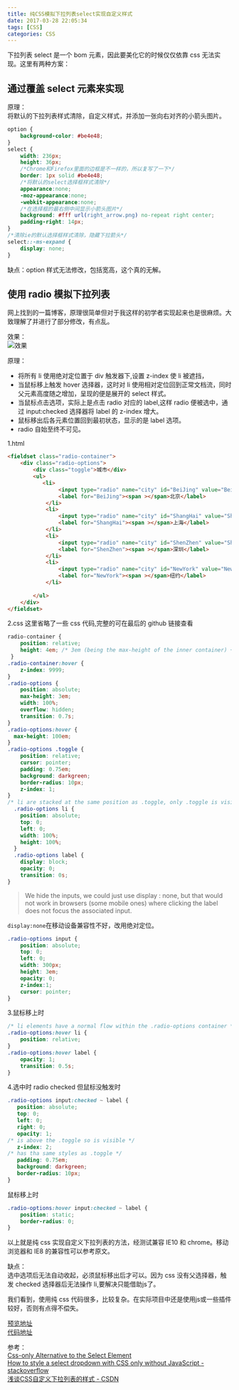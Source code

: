 ```yaml
---
title: 纯CSS模拟下拉列表select实现自定义样式
date: 2017-03-28 22:05:34
tags: [CSS]
categories: CSS
---
```

下拉列表 select 是一个 bom 元素，因此要美化它的时候仅仅依靠 css 无法实现。这里有两种方案：
<!-- more -->  
## 通过覆盖 select 元素来实现  

原理：  
将默认的下拉列表样式清除，自定义样式，并添加一张向右对齐的小箭头图片。  

```css
option {
    background-color: #be4e48;
}
select {
    width: 236px;
    height: 36px;
    /*Chrome和Firefox里面的边框是不一样的，所以复写了一下*/
    border: 1px solid #be4e48;
    /*将默认的select选择框样式清除*/
    appearance:none;
    -moz-appearance:none;
    -webkit-appearance:none;
    /*在选择框的最右侧中间显示小箭头图片*/
    background: #fff url(right_arrow.png) no-repeat right center;
    padding-right: 14px;
}
/*清除ie的默认选择框样式清除，隐藏下拉箭头*/
select::-ms-expand {
    display: none; 
}
```

缺点：option 样式无法修改，包括宽高，这个真的无解。

## 使用 radio 模拟下拉列表
网上找到的一篇博客，原理很简单但对于我这样的初学者实现起来也是很麻烦。大致理解了并进行了部分修改，有点乱。  

效果：  
![效果](http://omcbb8o2a.bkt.clouddn.com/image/github-pages/cs_select.JPG)  

原理：
- 将所有 li 使用绝对定位置于 div 触发器下,设置 z-index 使 li 被遮挡，
- 当鼠标移上触发 hover 选择器，这时对 li 使用相对定位回到正常文档流，同时父元素高度随之增加，呈现的便是展开的 select 样式。
- 当鼠标点击选项，实际上是点击 radio 对应的 label,这样 radio 便被选中，通过 input:checked 选择器将 label 的 z-index 增大。
- 鼠标移出后各元素位置回到最初状态，显示的是 label 选项。
- radio 自始至终不可见。  

1.html
```html
<fieldset class="radio-container">
    <div class="radio-options">
        <div class="toggle">城市</div>
        <ul>
           <li>
                <input type="radio" name="city" id="BeiJing" value="BeiJing">
                <label for="BeiJing"><span ></span>北京</label>
            </li>
            <li>
                <input type="radio" name="city" id="ShangHai" value="ShangHai">
                <label for="ShangHai"><span ></span>上海</label>
            </li>
            <li>
                <input type="radio" name="city" id="ShenZhen" value="ShenZhen">
                <label for="ShenZhen"><span ></span>深圳</label>
            </li>
            <li>
                <input type="radio" name="city" id="NewYork" value="NewYork">
                <label for="NewYork"><span ></span>纽约</label>
            </li>
              
        </ul>
    </div>
</fieldset>
```
2.css
这里省略了一些 css 代码,完整的可在最后的 github 链接查看
```css
radio-container {
    position: relative;
    height: 4em; /* 3em (being the max-height of the inner container) + 1em ("margin") */
 }
.radio-container:hover {
    z-index: 9999; 
}
.radio-options {
    position: absolute;
    max-height: 3em;
    width: 100%;
    overflow: hidden;
    transition: 0.7s;
}
.radio-options:hover {
  max-height: 100em;
}
.radio-options .toggle {
    position: relative;
    cursor: pointer;
    padding: 0.75em;
    background: darkgreen;
    border-radius: 10px;
    z-index: 1; 
}
/* li are stacked at the same position as .toggle, only .toggle is visible */
  .radio-options li {
    position: absolute;
    top: 0;
    left: 0;
    width: 100%;
    height: 100%;
  }
  .radio-options label {
    display: block;
    opacity: 0;
    transition: 0s; 
}
```

> We hide the inputs, we could just use display : none, but that would not work in browsers (some mobile ones) where clicking the label does not focus the associated input.  

`display:none`在移动设备兼容性不好，改用绝对定位。  

```css
.radio-options input {
    position: absolute;
    top: 0;
    left: 0;
    width: 300px;
    height: 3em;
    opacity: 0;
    z-index:1;
    cursor: pointer;
}
```
3.鼠标移上时
```css
/* li elements have a normal flow within the .radio-options container */
.radio-options:hover li {
    position: relative; 
}
.radio-options:hover label {
    opacity: 1;
    transition: 0.5s; 
}
```
4.选中时
radio checked 但鼠标没触发时
```css
.radio-options input:checked ~ label {
   position: absolute;
   top: 0;
   left: 0;
   right: 0;
   opacity: 1;
/* is above the .toggle so is visible */
   z-index: 2;
/* has tha same styles as .toggle */
   padding: 0.75em;
   background: darkgreen;
   border-radius: 10px; 
}
```
鼠标移上时
```css
.radio-options:hover input:checked ~ label {
    position: static;
    border-radius: 0; 
}
```

以上就是纯 css 实现自定义下拉列表的方法，经测试兼容 IE10 和 chrome。移动浏览器和 IE8 的兼容性可以参考原文。  

缺点：  
选中选项后无法自动收起，必须鼠标移出后才可以。因为 css 没有父选择器，触发 checked 选择器后无法操作 li,要解决只能借助js了。  

我们看到，使用纯 css 代码很多，比较复杂。在实际项目中还是使用js或一些插件较好，否则有点得不偿失。  

[预览地址](https://jimhoo.github.io/LearningFrontEnd/css/custom-select/index.html)  
[代码地址](https://github.com/JimHoo/LearningFrontEnd/tree/master/css/custom-select)  

参考：  
[Css-only Alternative to the Select Element](https://pepsized.com/css-only-alternative-to-the-select-element/?utm_source=tuicool&utm_medium=referral)  
[How to style a select dropdown with CSS only without JavaScript - stackoverflow](http://stackoverflow.com/questions/1895476/how-to-style-a-select-dropdown-with-css-only-without-javascript)  
[浅谈CSS自定义下拉列表的样式 - CSDN](http://blog.csdn.net/zhouziyu2011/article/details/53729732)













